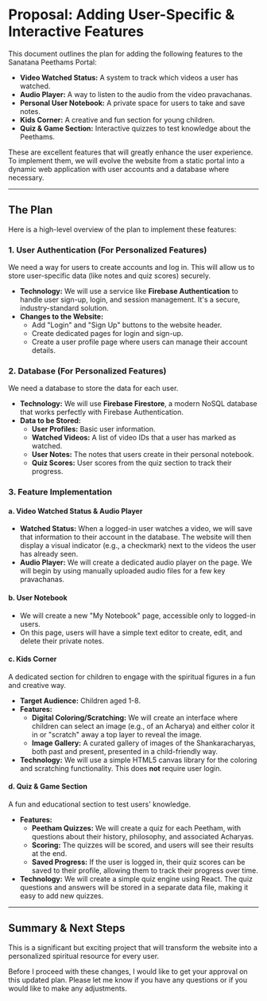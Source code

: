 
# Proposal: Adding User-Specific & Interactive Features

This document outlines the plan for adding the following features to the Sanatana Peethams Portal:

*   **Video Watched Status:** A system to track which videos a user has watched.
*   **Audio Player:** A way to listen to the audio from the video pravachanas.
*   **Personal User Notebook:** A private space for users to take and save notes.
*   **Kids Corner:** A creative and fun section for young children.
*   **Quiz & Game Section:** Interactive quizzes to test knowledge about the Peethams.

These are excellent features that will greatly enhance the user experience. To implement them, we will evolve the website from a static portal into a dynamic web application with user accounts and a database where necessary.

---

## The Plan

Here is a high-level overview of the plan to implement these features:

### 1. User Authentication (For Personalized Features)

We need a way for users to create accounts and log in. This will allow us to store user-specific data (like notes and quiz scores) securely.

*   **Technology:** We will use a service like **Firebase Authentication** to handle user sign-up, login, and session management. It's a secure, industry-standard solution.
*   **Changes to the Website:**
    *   Add "Login" and "Sign Up" buttons to the website header.
    *   Create dedicated pages for login and sign-up.
    *   Create a user profile page where users can manage their account details.

### 2. Database (For Personalized Features)

We need a database to store the data for each user.

*   **Technology:** We will use **Firebase Firestore**, a modern NoSQL database that works perfectly with Firebase Authentication.
*   **Data to be Stored:**
    *   **User Profiles:** Basic user information.
    *   **Watched Videos:** A list of video IDs that a user has marked as watched.
    *   **User Notes:** The notes that users create in their personal notebook.
    *   **Quiz Scores:** User scores from the quiz section to track their progress.

### 3. Feature Implementation

#### a. Video Watched Status & Audio Player

*   **Watched Status:** When a logged-in user watches a video, we will save that information to their account in the database. The website will then display a visual indicator (e.g., a checkmark) next to the videos the user has already seen.
*   **Audio Player:** We will create a dedicated audio player on the page. We will begin by using manually uploaded audio files for a few key pravachanas.

#### b. User Notebook

*   We will create a new "My Notebook" page, accessible only to logged-in users.
*   On this page, users will have a simple text editor to create, edit, and delete their private notes.

#### c. Kids Corner

A dedicated section for children to engage with the spiritual figures in a fun and creative way.

*   **Target Audience:** Children aged 1-8.
*   **Features:**
    *   **Digital Coloring/Scratching:** We will create an interface where children can select an image (e.g., of an Acharya) and either color it in or "scratch" away a top layer to reveal the image.
    *   **Image Gallery:** A curated gallery of images of the Shankaracharyas, both past and present, presented in a child-friendly way.
*   **Technology:** We will use a simple HTML5 canvas library for the coloring and scratching functionality. This does **not** require user login.

#### d. Quiz & Game Section

A fun and educational section to test users' knowledge.

*   **Features:**
    *   **Peetham Quizzes:** We will create a quiz for each Peetham, with questions about their history, philosophy, and associated Acharyas.
    *   **Scoring:** The quizzes will be scored, and users will see their results at the end.
    *   **Saved Progress:** If the user is logged in, their quiz scores can be saved to their profile, allowing them to track their progress over time.
*   **Technology:** We will create a simple quiz engine using React. The quiz questions and answers will be stored in a separate data file, making it easy to add new quizzes.

---

## Summary & Next Steps

This is a significant but exciting project that will transform the website into a personalized spiritual resource for every user.

Before I proceed with these changes, I would like to get your approval on this updated plan. Please let me know if you have any questions or if you would like to make any adjustments.
